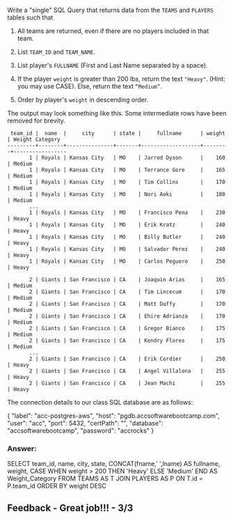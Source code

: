 Write a "single" SQL Query that returns data from the `TEAMS` and `PLAYERS` tables such that

1. All teams are returned, even if there are no players included in that team.

2. List `TEAM_ID` and `TEAM_NAME`.

3. List player's `FULLNAME` (First and Last Name separated by a space).

4. If the player `weight` is greater than 200 lbs, return the text `"Heavy"`. (Hint: you may use CASE). Else, return the text `“Medium”`.

5. Order by player's `weight` in descending order.

The output may look something like this. Some intermediate rows have been removed for brevity.

```
 team_id |  name  |     city      | state |     fullname      | weight | Weight Category
---------+--------+---------------+-------+-------------------+--------+-----------------
       1 | Royals | Kansas City   | MO    | Jarrod Dyson      |    160 | Medium
       1 | Royals | Kansas City   | MO    | Terrance Gore     |    165 | Medium
       1 | Royals | Kansas City   | MO    | Tim Collins       |    170 | Medium
       1 | Royals | Kansas City   | MO    | Nori Aoki         |    180 | Medium
       ...
       1 | Royals | Kansas City   | MO    | Francisco Pena    |    230 | Heavy
       1 | Royals | Kansas City   | MO    | Erik Kratz        |    240 | Heavy
       1 | Royals | Kansas City   | MO    | Billy Butler      |    240 | Heavy
       1 | Royals | Kansas City   | MO    | Salvador Perez    |    240 | Heavy
       1 | Royals | Kansas City   | MO    | Carlos Peguero    |    250 | Heavy

       2 | Giants | San Francisco | CA    | Joaquin Arias     |    165 | Medium
       2 | Giants | San Francisco | CA    | Tim Lincecum      |    170 | Medium
       2 | Giants | San Francisco | CA    | Matt Duffy        |    170 | Medium
       2 | Giants | San Francisco | CA    | Ehire Adrianza    |    170 | Medium
       2 | Giants | San Francisco | CA    | Gregor Bianco     |    175 | Medium
       2 | Giants | San Francisco | CA    | Kendry Flores     |    175 | Medium
       ...
       2 | Giants | San Francisco | CA    | Erik Cordier      |    250 | Heavy
       2 | Giants | San Francisco | CA    | Angel Villalona   |    255 | Heavy
       2 | Giants | San Francisco | CA    | Jean Machi        |    255 | Heavy
```

The connection details to our class SQL database are as follows:

{
"label": "acc-postgres-aws",
"host": "pgdb.accsoftwarebootcamp.com",
"user": "acc",
"port": 5432,
"certPath": "",
"database": "accsoftwarebootcamp",
"password": "accrocks"
}

### Answer:

SELECT team_id,
name,
city,
state,
CONCAT(fname,' ',lname) AS fullname,
weight,
CASE
WHEN weight > 200 THEN 'Heavy'
ELSE 'Medium'
END AS Weight_Category
FROM TEAMS AS T
JOIN PLAYERS AS P
ON T.id = P.team_id
ORDER BY weight DESC

## Feedback - Great job!!! - 3/3
